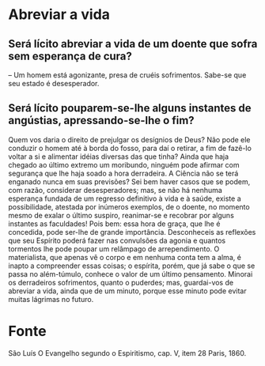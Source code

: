 # Abreviar a vida

## Será lícito abreviar a vida de um doente que sofra sem esperança de cura?
– Um homem está agonizante, presa de cruéis sofrimentos. Sabe-se que seu estado é desesperador. 

## Será lícito pouparem-se-lhe alguns instantes de angústias, apressando-se-lhe o fim?
Quem vos daria o direito de prejulgar os desígnios de Deus? Não pode ele conduzir o homem até à borda do fosso, para daí o retirar, a fim de fazê-lo voltar a si e alimentar idéias diversas das que tinha? Ainda que haja chegado ao último extremo um moribundo, ninguém pode afirmar com segurança que lhe haja soado a hora derradeira. A Ciência não se terá enganado nunca em suas previsões? 
Sei bem haver casos que se podem, com razão, considerar desesperadores; mas, se não há nenhuma esperança fundada de um regresso definitivo à vida e à saúde, existe a possibilidade, atestada por inúmeros exemplos, de o doente, no momento mesmo de exalar o último suspiro, reanimar-se e recobrar por alguns instantes as faculdades! Pois bem: essa hora de graça, que lhe é concedida, pode ser-lhe de grande importância. Desconheceis as reflexões que seu Espírito poderá fazer nas convulsões da agonia e quantos tormentos lhe pode poupar um relâmpago de arrependimento.
O materialista, que apenas vê o corpo e em nenhuma conta tem a alma, é inapto a compreender essas coisas; o espírita, porém, que já sabe o que se passa no além-túmulo, conhece o valor de um último pensamento. Minorai os derradeiros sofrimentos, quanto o puderdes; mas, guardai-vos de abreviar a vida, ainda que de um minuto, porque esse minuto pode evitar muitas lágrimas no futuro. 

# Fonte
São Luís
O Evangelho segundo o Espiritismo, cap. V, item 28
Paris, 1860.